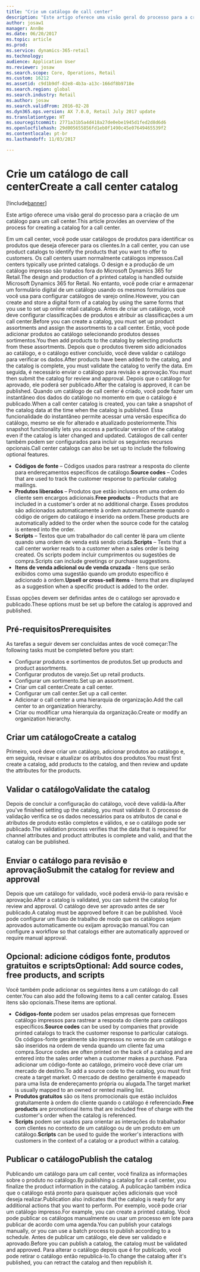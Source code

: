 ```yaml
---
title: "Crie um catálogo de call center"
description: "Este artigo oferece uma visão geral do processo para a criação de um catálogo para um call center."
author: josaw1
manager: AnnBe
ms.date: 06/20/2017
ms.topic: article
ms.prod: 
ms.service: dynamics-365-retail
ms.technology: 
audience: Application User
ms.reviewer: josaw
ms.search.scope: Core, Operations, Retail
ms.custom: 16212
ms.assetid: c9d1b9df-82e8-4b3a-a13c-166df8b9718e
ms.search.region: global
ms.search.industry: Retail
ms.author: josaw
ms.search.validFrom: 2016-02-28
ms.dyn365.ops.version: AX 7.0.0, Retail July 2017 update
ms.translationtype: HT
ms.sourcegitcommit: 2771a31b5a4d418a27de0ebe1945d1fed2d8d6d6
ms.openlocfilehash: 29d005655856fd1eb0f1490c45e07649465539f2
ms.contentlocale: pt-br
ms.lasthandoff: 11/03/2017

---
```


# <a name="create-a-call-center-catalog"></a><span data-ttu-id="e4185-103">Crie um catálogo de call center</span><span class="sxs-lookup"><span data-stu-id="e4185-103">Create a call center catalog</span></span>

[!include[banner](includes/banner.md)]


<span data-ttu-id="e4185-104">Este artigo oferece uma visão geral do processo para a criação de um catálogo para um call center.</span><span class="sxs-lookup"><span data-stu-id="e4185-104">This article provides an overview of the process for creating a catalog for a call center.</span></span> 

<span data-ttu-id="e4185-105">Em um call center, você pode usar catálogos de produtos para identificar os produtos que deseja oferecer para os clientes.</span><span class="sxs-lookup"><span data-stu-id="e4185-105">In a call center, you can use product catalogs to identify the products that you want to offer to customers.</span></span> <span data-ttu-id="e4185-106">Os call centers usam normalmente catálogos impressos.</span><span class="sxs-lookup"><span data-stu-id="e4185-106">Call centers typically use printed catalogs.</span></span> <span data-ttu-id="e4185-107">O design e a produção de um catálogo impresso são tratados fora do Microsoft Dynamics 365 for Retail.</span><span class="sxs-lookup"><span data-stu-id="e4185-107">The design and production of a printed catalog is handled outside Microsoft Dynamics 365 for Retail.</span></span> <span data-ttu-id="e4185-108">No entanto, você pode criar e armazenar um formulário digital de um catálogo usando os mesmos formulários que você usa para configurar catálogos de varejo online.</span><span class="sxs-lookup"><span data-stu-id="e4185-108">However, you can create and store a digital form of a catalog by using the same forms that you use to set up online retail catalogs.</span></span> <span data-ttu-id="e4185-109">Antes de criar um catálogo, você deve configurar classificações de produtos e atribuir as classificações a um call center.</span><span class="sxs-lookup"><span data-stu-id="e4185-109">Before you can create a catalog, you must set up product assortments and assign the assortments to a call center.</span></span> <span data-ttu-id="e4185-110">Então, você pode adicionar produtos ao catálogo selecionando produtos desses sortimentos.</span><span class="sxs-lookup"><span data-stu-id="e4185-110">You then add products to the catalog by selecting products from these assortments.</span></span> <span data-ttu-id="e4185-111">Depois que o produtos tiverem sido adicionados ao catálogo, e o catálogo estiver concluído, você deve validar o catálogo para verificar os dados.</span><span class="sxs-lookup"><span data-stu-id="e4185-111">After products have been added to the catalog, and the catalog is complete, you must validate the catalog to verify the data.</span></span> <span data-ttu-id="e4185-112">Em seguida, é necessário enviar o catálogo para revisão e aprovação.</span><span class="sxs-lookup"><span data-stu-id="e4185-112">You must then submit the catalog for review and approval.</span></span> <span data-ttu-id="e4185-113">Depois que o catálogo for aprovado, ele poderá ser publicado.</span><span class="sxs-lookup"><span data-stu-id="e4185-113">After the catalog is approved, it can be published.</span></span> <span data-ttu-id="e4185-114">Quando um catálogo de call center é criado, você pode fazer um instantâneo dos dados do catálogo no momento em que o catálogo é publicado.</span><span class="sxs-lookup"><span data-stu-id="e4185-114">When a call center catalog is created, you can take a snapshot of the catalog data at the time when the catalog is published.</span></span> <span data-ttu-id="e4185-115">Essa funcionalidade do instantâneo permite acessar uma versão específica do catálogo, mesmo se ele for alterado e atualizado posteriormente.</span><span class="sxs-lookup"><span data-stu-id="e4185-115">This snapshot functionality lets you access a particular version of the catalog even if the catalog is later changed and updated.</span></span> <span data-ttu-id="e4185-116">Catálogos de call center também podem ser configurados para incluir os seguintes recursos opcionais.</span><span class="sxs-lookup"><span data-stu-id="e4185-116">Call center catalogs can also be set up to include the following optional features.</span></span>

-   <span data-ttu-id="e4185-117">**Códigos de fonte** – Códigos usados para rastrear a resposta do cliente para endereçamentos específicos de catálogo.</span><span class="sxs-lookup"><span data-stu-id="e4185-117">**Source codes** – Codes that are used to track the customer response to particular catalog mailings.</span></span>
-   <span data-ttu-id="e4185-118">**Produtos liberados** – Produtos que estão inclusos em uma ordem do cliente sem encargos adicionais.</span><span class="sxs-lookup"><span data-stu-id="e4185-118">**Free products** – Products that are included in a customer's order at no additional charge.</span></span> <span data-ttu-id="e4185-119">Esses produtos são adicionados automaticamente à ordem automaticamente quando o código de origem do catálogo é inserido na ordem.</span><span class="sxs-lookup"><span data-stu-id="e4185-119">These products are automatically added to the order when the source code for the catalog is entered into the order.</span></span>
-   <span data-ttu-id="e4185-120">**Scripts** – Textos que um trabalhador do call center lê para um cliente quando uma ordem de venda está sendo criada.</span><span class="sxs-lookup"><span data-stu-id="e4185-120">**Scripts** – Texts that a call center worker reads to a customer when a sales order is being created.</span></span> <span data-ttu-id="e4185-121">Os scripts podem incluir cumprimentos ou sugestões de compra.</span><span class="sxs-lookup"><span data-stu-id="e4185-121">Scripts can include greetings or purchase suggestions.</span></span>
-   <span data-ttu-id="e4185-122">**Itens de venda adicional ou de venda cruzada** - Itens que serão exibidos como uma sugestão quando um produto específico é adicionado à ordem.</span><span class="sxs-lookup"><span data-stu-id="e4185-122">**Upsell or cross-sell items** - Items that are displayed as a suggestion when a specific product is added to the order.</span></span>

<span data-ttu-id="e4185-123">Essas opções devem ser definidas antes de o catálogo ser aprovado e publicado.</span><span class="sxs-lookup"><span data-stu-id="e4185-123">These options must be set up before the catalog is approved and published.</span></span>

## <a name="prerequisites"></a><span data-ttu-id="e4185-124">Pré-requisitos</span><span class="sxs-lookup"><span data-stu-id="e4185-124">Prerequisites</span></span>
<span data-ttu-id="e4185-125">As tarefas a seguir devem ser concluídas antes de você começar:</span><span class="sxs-lookup"><span data-stu-id="e4185-125">The following tasks must be completed before you start:</span></span>

-   <span data-ttu-id="e4185-126">Configurar produtos e sortimentos de produtos.</span><span class="sxs-lookup"><span data-stu-id="e4185-126">Set up products and product assortments.</span></span>
-   <span data-ttu-id="e4185-127">Configurar produtos de varejo.</span><span class="sxs-lookup"><span data-stu-id="e4185-127">Set up retail products.</span></span>
-   <span data-ttu-id="e4185-128">Configurar um sortimento.</span><span class="sxs-lookup"><span data-stu-id="e4185-128">Set up an assortment.</span></span>
-   <span data-ttu-id="e4185-129">Criar um call center.</span><span class="sxs-lookup"><span data-stu-id="e4185-129">Create a call center.</span></span>
-   <span data-ttu-id="e4185-130">Configurar um call center.</span><span class="sxs-lookup"><span data-stu-id="e4185-130">Set up a call center.</span></span>
-   <span data-ttu-id="e4185-131">Adicionar o call center a uma hierarquia de organização.</span><span class="sxs-lookup"><span data-stu-id="e4185-131">Add the call center to an organization hierarchy.</span></span>
-   <span data-ttu-id="e4185-132">Criar ou modificar uma hierarquia da organização.</span><span class="sxs-lookup"><span data-stu-id="e4185-132">Create or modify an organization hierarchy.</span></span>

## <a name="create-a-catalog"></a><span data-ttu-id="e4185-133">Criar um catálogo</span><span class="sxs-lookup"><span data-stu-id="e4185-133">Create a catalog</span></span>
<span data-ttu-id="e4185-134">Primeiro, você deve criar um catálogo, adicionar produtos ao catálogo e, em seguida, revisar e atualizar os atributos dos produtos.</span><span class="sxs-lookup"><span data-stu-id="e4185-134">You must first create a catalog, add products to the catalog, and then review and update the attributes for the products.</span></span>

## <a name="validate-the-catalog"></a><span data-ttu-id="e4185-135">Validar o catálogo</span><span class="sxs-lookup"><span data-stu-id="e4185-135">Validate the catalog</span></span>
<span data-ttu-id="e4185-136">Depois de concluir a configuração do catálogo, você deve validá-la.</span><span class="sxs-lookup"><span data-stu-id="e4185-136">After you've finished setting up the catalog, you must validate it.</span></span> <span data-ttu-id="e4185-137">O processo de validação verifica se os dados necessários para os atributos de canal e atributos de produto estão completos e válidos, e se o catálogo pode ser publicado.</span><span class="sxs-lookup"><span data-stu-id="e4185-137">The validation process verifies that the data that is required for channel attributes and product attributes is complete and valid, and that the catalog can be published.</span></span>

## <a name="submit-the-catalog-for-review-and-approval"></a><span data-ttu-id="e4185-138">Enviar o catálogo para revisão e aprovação</span><span class="sxs-lookup"><span data-stu-id="e4185-138">Submit the catalog for review and approval</span></span>
<span data-ttu-id="e4185-139">Depois que um catálogo for validado, você poderá enviá-lo para revisão e aprovação.</span><span class="sxs-lookup"><span data-stu-id="e4185-139">After a catalog is validated, you can submit the catalog for review and approval.</span></span> <span data-ttu-id="e4185-140">O catálogo deve ser aprovado antes de ser publicado.</span><span class="sxs-lookup"><span data-stu-id="e4185-140">A catalog must be approved before it can be published.</span></span> <span data-ttu-id="e4185-141">Você pode configurar um fluxo de trabalho de modo que os catálogos sejam aprovados automaticamente ou exijam aprovação manual.</span><span class="sxs-lookup"><span data-stu-id="e4185-141">You can configure a workflow so that catalogs either are automatically approved or require manual approval.</span></span>

## <a name="optional-add-source-codes-free-products-and-scripts"></a><span data-ttu-id="e4185-142">Opcional: adicione códigos fonte, produtos gratuitos e scripts</span><span class="sxs-lookup"><span data-stu-id="e4185-142">Optional: Add source codes, free products, and scripts</span></span>
<span data-ttu-id="e4185-143">Você também pode adicionar os seguintes itens a um catálogo do call center.</span><span class="sxs-lookup"><span data-stu-id="e4185-143">You can also add the following items to a call center catalog.</span></span> <span data-ttu-id="e4185-144">Esses itens são opcionais.</span><span class="sxs-lookup"><span data-stu-id="e4185-144">These items are optional.</span></span>

-   <span data-ttu-id="e4185-145">**Códigos-fonte** podem ser usados pelas empresas que fornecem catálogo impressos para rastrear a resposta do cliente para catálogos específicos.</span><span class="sxs-lookup"><span data-stu-id="e4185-145">**Source codes** can be used by companies that provide printed catalogs to track the customer response to particular catalogs.</span></span> <span data-ttu-id="e4185-146">Os códigos-fonte geralmente são impressos no verso de um catálogo e são inseridos na ordem de venda quando um cliente faz uma compra.</span><span class="sxs-lookup"><span data-stu-id="e4185-146">Source codes are often printed on the back of a catalog and are entered into the sales order when a customer makes a purchase.</span></span> <span data-ttu-id="e4185-147">Para adicionar um código-fonte ao catálogo, primeiro você deve criar um mercado de destino.</span><span class="sxs-lookup"><span data-stu-id="e4185-147">To add a source code to the catalog, you must first create a target market.</span></span> <span data-ttu-id="e4185-148">O mercado de destino geralmente é mapeado para uma lista de endereçamento própria ou alugada.</span><span class="sxs-lookup"><span data-stu-id="e4185-148">The target market is usually mapped to an owned or rented mailing list.</span></span>
-   <span data-ttu-id="e4185-149">**Produtos gratuitos** são os itens promocionais que estão incluídos gratuitamente à ordem do cliente quando o catálogo é referenciado.</span><span class="sxs-lookup"><span data-stu-id="e4185-149">**Free products** are promotional items that are included free of charge with the customer's order when the catalog is referenced.</span></span>
-   <span data-ttu-id="e4185-150">**Scripts** podem ser usados para orientar as interações do trabalhador com clientes no contexto de um catálogo ou de um produto em um catálogo.</span><span class="sxs-lookup"><span data-stu-id="e4185-150">**Scripts** can be used to guide the worker's interactions with customers in the context of a catalog or a product within a catalog.</span></span>

## <a name="publish-the-catalog"></a><span data-ttu-id="e4185-151">Publicar o catálogo</span><span class="sxs-lookup"><span data-stu-id="e4185-151">Publish the catalog</span></span>
<span data-ttu-id="e4185-152">Publicando um catálogo para um call center, você finaliza as informações sobre o produto no catálogo.</span><span class="sxs-lookup"><span data-stu-id="e4185-152">By publishing a catalog for a call center, you finalize the product information in the catalog.</span></span> <span data-ttu-id="e4185-153">A publicação também indica que o catálogo está pronto para quaisquer ações adicionais que você deseja realizar.</span><span class="sxs-lookup"><span data-stu-id="e4185-153">Publication also indicates that the catalog is ready for any additional actions that you want to perform.</span></span> <span data-ttu-id="e4185-154">Por exemplo, você pode criar um catálogo impresso.</span><span class="sxs-lookup"><span data-stu-id="e4185-154">For example, you can create a printed catalog.</span></span> <span data-ttu-id="e4185-155">Você pode publicar os catálogos manualmente ou usar um processo em lote para publicar de acordo com uma agenda.</span><span class="sxs-lookup"><span data-stu-id="e4185-155">You can publish your catalogs manually, or you can use a batch process to publish according to a schedule.</span></span> <span data-ttu-id="e4185-156">Antes de publicar um catálogo, ele deve ser validado e aprovado.</span><span class="sxs-lookup"><span data-stu-id="e4185-156">Before you can publish a catalog, the catalog must be validated and approved.</span></span> <span data-ttu-id="e4185-157">Para alterar o catálogo depois que é for publicado, você pode retirar o catálogo então republicá-lo.</span><span class="sxs-lookup"><span data-stu-id="e4185-157">To change the catalog after it's published, you can retract the catalog and then republish it.</span></span>





